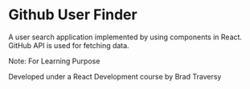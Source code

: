 # Github User Finder
A user search application implemented by using components in React. GitHub API is used for fetching data.

Note: For Learning Purpose

Developed under a React Development course by Brad Traversy 
